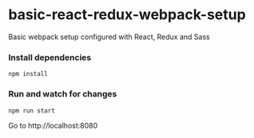 # basic-react-redux-webpack-setup

Basic webpack setup configured with React, Redux and Sass

### Install dependencies

    npm install

### Run and watch for changes

    npm run start

Go to http://localhost:8080
